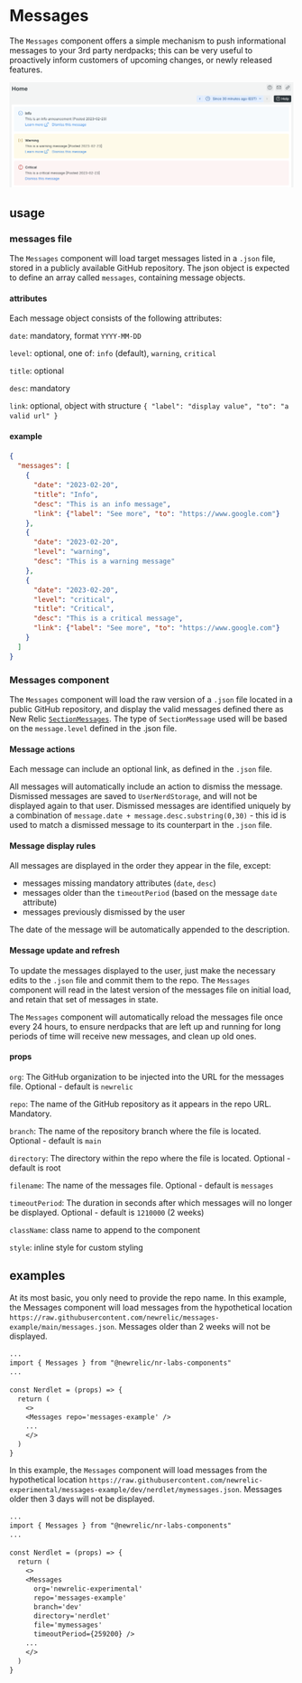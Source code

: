 # Messages

The `Messages` component offers a simple mechanism to push informational messages to your 3rd party nerdpacks; this can be very useful to proactively inform customers of upcoming changes, or newly released features.

![messages example](./messages.png)

## usage

### messages file

The `Messages` component will load target messages listed in a `.json` file, stored in a publicly available GitHub repository. The json object is expected to define an array called `messages`, containing message objects.

#### attributes

Each message object consists of the following attributes:

`date`: mandatory, format `YYYY-MM-DD`

`level`: optional, one of: `info` (default), `warning`, `critical`

`title`: optional

`desc`: mandatory

`link`: optional, object with structure `{ "label": "display value", "to": "a valid url" }`

#### example

```json
{
  "messages": [
    {
      "date": "2023-02-20",
      "title": "Info",
      "desc": "This is an info message",
      "link": {"label": "See more", "to": "https://www.google.com"}
    },
    {
      "date": "2023-02-20",
      "level": "warning",
      "desc": "This is a warning message"
    },
    {
      "date": "2023-02-20",
      "level": "critical",
      "title": "Critical",
      "desc": "This is a critical message",
      "link": {"label": "See more", "to": "https://www.google.com"}
    }
  ]
}
```

### Messages component

The `Messages` component will load the raw version of a `.json` file located in a public GitHub repository, and display the valid messages defined there as New Relic [`SectionMessages`](https://developer.newrelic.com/components/section-message). The type of `SectionMessage` used will be based on the `message.level` defined in the .json file.

#### Message actions

Each message can include an optional link, as defined in the `.json` file.

All messages will automatically include an action to dismiss the message. Dismissed messages are saved to `UserNerdStorage`, and will not be displayed again to that user. Dismissed messages are identified uniquely by a combination of `message.date + message.desc.substring(0,30)` - this id is used to match a dismissed message to its counterpart in the `.json` file.

#### Message display rules

All messages are displayed in the order they appear in the file, except:

- messages missing mandatory attributes (`date`, `desc`)
- messages older than the `timeoutPeriod` (based on the message `date` attribute)
- messages previously dismissed by the user

The date of the message will be automatically appended to the description.

#### Message update and refresh

To update the messages displayed to the user, just make the necessary edits to the `.json` file and commit them to the repo. The `Messages` component will read in the latest version of the messages file on initial load, and retain that set of messages in state.

The `Messages` component will automatically reload the messages file once every 24 hours, to ensure nerdpacks that are left up and running for long periods of time will receive new messages, and clean up old ones.

#### props

`org`: The GitHub organization to be injected into the URL for the messages file. Optional - default is `newrelic`

`repo`: The name of the GitHub repository as it appears in the repo URL. Mandatory.

`branch`: The name of the repository branch where the file is located. Optional - default is `main`

`directory`: The directory within the repo where the file is located. Optional - default is root

`filename`: The name of the messages file. Optional - default is `messages`

`timeoutPeriod`: The duration in seconds after which messages will no longer be displayed. Optional - default is `1210000` (2 weeks)

`className`: class name to append to the component

`style`: inline style for custom styling

## examples

At its most basic, you only need to provide the repo name. In this example, the Messages component will load messages from the hypothetical location `https://raw.githubusercontent.com/newrelic/messages-example/main/messages.json`. Messages older than 2 weeks will not be displayed.

```
...
import { Messages } from "@newrelic/nr-labs-components"
...

const Nerdlet = (props) => {
  return (
    <>
    <Messages repo='messages-example' />
    ...
    </>
  )
}

```

In this example, the `Messages` component will load messages from the hypothetical location `https://raw.githubusercontent.com/newrelic-experimental/messages-example/dev/nerdlet/mymessages.json`. Messages older then 3 days will not be displayed.

```
...
import { Messages } from "@newrelic/nr-labs-components"
...

const Nerdlet = (props) => {
  return (
    <>
    <Messages
      org='newrelic-experimental'
      repo='messages-example'
      branch='dev'
      directory='nerdlet'
      file='mymessages'
      timeoutPeriod={259200} />
    ...
    </>
  )
}

```

